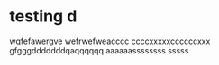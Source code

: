 # testing d
wqfefawergve
wefrwefweacccc
ccccxxxxxccccccxxx
gfgggdddddddqaqqqqqq
aaaaaassssssss
sssss
